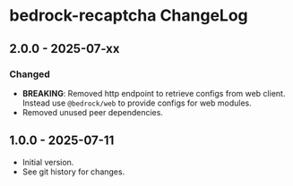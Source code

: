 # bedrock-recaptcha ChangeLog

## 2.0.0 - 2025-07-xx

### Changed
- **BREAKING**: Removed http endpoint to retrieve configs from web client. Instead use 
  `@bedrock/web` to provide configs for web modules.
- Removed unused peer dependencies.

## 1.0.0 - 2025-07-11

- Initial version.
- See git history for changes.
